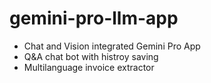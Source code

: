 # gemini-pro-llm-app
- Chat and Vision integrated Gemini Pro App
- Q&A chat bot with histroy saving
- Multilanguage invoice extractor

